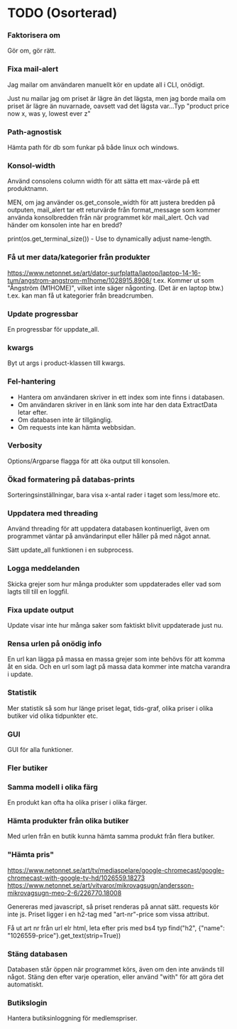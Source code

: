 # TODO (Osorterad)

### Faktorisera om

Gör om, gör rätt.

### Fixa mail-alert

Jag mailar om användaren manuellt kör en update all i CLI, onödigt.

Just nu mailar jag om priset är lägre än det lägsta, men jag borde maila om priset är lägre än nuvarnade, oavsett vad det lägsta var...Typ "product price now x, was y, lowest ever z"

### Path-agnostisk

Hämta path för db som funkar på både linux och windows.

### Konsol-width

Använd consolens column width för att sätta ett max-värde på ett produktnamn.

MEN, om jag använder os.get_console_width för att justera bredden på outputen, mail_alert tar ett returvärde från format_message som kommer använda konsolbredden från när programmet kör mail_alert. Och vad händer om konsolen inte har en bredd?

print(os.get_terminal_size()) - Use to dynamically adjust name-length.

### Få ut mer data/kategorier från produkter

<https://www.netonnet.se/art/dator-surfplatta/laptop/laptop-14-16-tum/angstrom-angstrom-m1home/1028915.8908/> t.ex. Kommer ut som "Ångström (M1HOME)", vilket inte säger någonting. (Det är en laptop btw.) t.ex. kan man få ut kategorier från breadcrumben.

### Update progressbar

En progressbar för uppdate_all.

### kwargs

Byt ut args i product-klassen till kwargs.

### Fel-hantering

- Hantera om användaren skriver in ett index som inte finns i databasen.
- Om användaren skriver in en länk som inte har den data ExtractData letar efter.
- Om databasen inte är tillgänglig.
- Om requests inte kan hämta webbsidan.

### Verbosity

Options/Argparse flagga för att öka output till konsolen.

### Ökad formatering på databas-prints

Sorteringsinställningar, bara visa x-antal rader i taget som less/more etc.

### Uppdatera med threading

Använd threading för att uppdatera databasen kontinuerligt, även om programmet väntar på användarinput eller håller på med något annat.

Sätt update_all funktionen i en subprocess.

### Logga meddelanden

Skicka grejer som hur många produkter som uppdaterades eller vad som lagts till till en loggfil.

### Fixa update output

Update visar inte hur många saker som faktiskt blivit uppdaterade just nu.

### Rensa urlen på onödig info

En url kan lägga på massa en massa grejer som inte behövs för att komma åt en sida. Och en url som lagt på massa data kommer inte matcha varandra i update.

### Statistik

Mer statistik så som hur länge priset legat, tids-graf, olika priser i olika butiker vid olika tidpunkter etc.

### GUI

GUI för alla funktioner.

### Fler butiker

### Samma modell i olika färg

En produkt kan ofta ha olika priser i olika färger.

### Hämta produkter från olika butiker

Med urlen från en butik kunna hämta samma produkt från flera butiker.

### "Hämta pris"

<https://www.netonnet.se/art/tv/mediaspelare/google-chromecast/google-chromecast-with-google-tv-hd/1026559.18273>
<https://www.netonnet.se/art/vitvaror/mikrovagsugn/andersson-mikrovagsugn-meo-2-6/226770.18008>

Genereras med javascript, så priset renderas på annat sätt. requests kör inte js. Priset ligger i en h2-tag med "art-nr"-price som vissa attribut.

Få ut art nr från url elr html, leta efter pris med bs4 typ find("h2", {"name": "1026559-price"}.get_text(strip=True))

### Stäng databasen

Databasen står öppen när programmet körs, även om den inte används till något. Stäng den efter varje operation, eller använd "with" för att göra det automatiskt.

### Butikslogin

Hantera butiksinloggning för medlemspriser.
